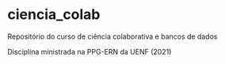 # ciencia_colab
Repositório do curso de ciência colaborativa e bancos de dados

Disciplina ministrada na PPG-ERN da UENF (2021)
